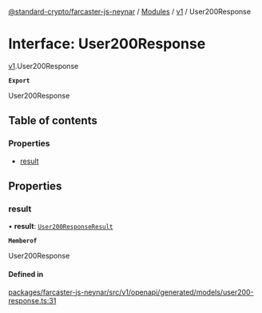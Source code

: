 [@standard-crypto/farcaster-js-neynar](../README.md) / [Modules](../modules.md) / [v1](../modules/v1.md) / User200Response

# Interface: User200Response

[v1](../modules/v1.md).User200Response

**`Export`**

User200Response

## Table of contents

### Properties

- [result](v1.User200Response.md#result)

## Properties

### result

• **result**: [`User200ResponseResult`](v1.User200ResponseResult.md)

**`Memberof`**

User200Response

#### Defined in

[packages/farcaster-js-neynar/src/v1/openapi/generated/models/user200-response.ts:31](https://github.com/standard-crypto/farcaster-js/blob/main/packages/farcaster-js-neynar/src/v1/openapi/generated/models/user200-response.ts#L31)
